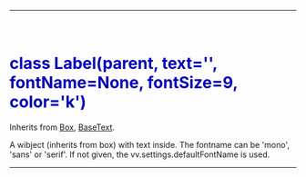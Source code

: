 
---

#### <font color='#FFF'>label</font> ####
# <font color='#00B'>class Label(parent, text='', fontName=None, fontSize=9, color='k')</font> #

Inherits from [Box](cls_Box.md), [BaseText](cls_BaseText.md).

A wibject (inherits from box) with text inside.  The fontname can be 'mono', 'sans' or 'serif'. If not given, the  vv.settings.defaultFontName is used.






---

